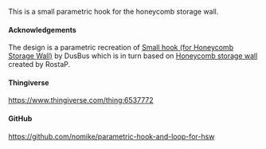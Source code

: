 This is a small parametric hook for the honeycomb storage wall.

#### Acknowledgements

The design is a parametric recreation of [Small hook (for Honeycomb Storage Wall)](https://www.printables.com/model/259531-small-hook-for-honeycomb-storage-wall) by DusBus which is in turn based on [Honeycomb storage wall](https://www.printables.com/model/152592-honeycomb-storage-wall) created by RostaP.

#### Thingiverse

<https://www.thingiverse.com/thing:6537772>

#### GitHub

<https://github.com/nomike/parametric-hook-and-loop-for-hsw>
